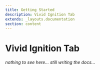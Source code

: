 ```yaml
---
title: Getting Started
description: Vivid Ignition Tab
extends: _layouts.documentation
section: content
---
```


# Vivid Ignition Tab

*nothing to see here... still writing the docs...*